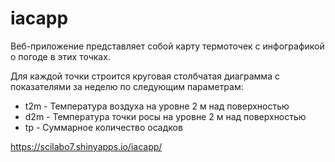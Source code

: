 # iacapp
<p>Веб-приложение представляет собой карту термоточек с инфографикой о погоде в этих точках.</p> 
<p>Для каждой точки строится круговая столбчатая диаграмма с показателями за неделю по следующим параметрам:</p>
<ul>
  <li>t2m - Температура воздуха на уровне 2 м над поверхностью</li>
  <li>d2m - Температура точки росы на уровне 2 м над поверхностью</li>
  <li>tp - Суммарное количество осадков</li>
</ul>
<a href="https://scilabo7.shinyapps.io/iacapp/">https://scilabo7.shinyapps.io/iacapp/</a>
